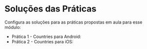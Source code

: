 # Soluções das Práticas
Configura as soluções para as práticas propostas em aula para esse módulo:

* Prática 1 - Countries para Android: 
* Prática 2 - Countries para iOS: 